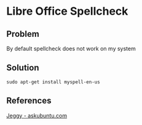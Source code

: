 Libre Office Spellcheck
=======================

## Problem
By default spellcheck does not work on my system

## Solution
`sudo apt-get install myspell-en-us` 

## References
[Jeggy - askubuntu.com](http://askubuntu.com/a/334501)
